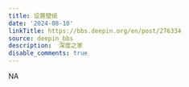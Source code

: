 ```yaml
---
title: 设置壁纸
date: '2024-08-10'
linkTitle: https://bbs.deepin.org/en/post/276334
source: deepin_bbs
description:  深度之家 
disable_comments: true
---
```

NA
